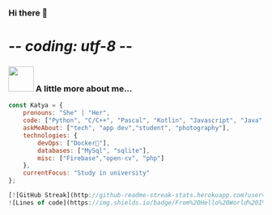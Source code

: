 ### Hi there 👋
# -*- coding: utf-8 -*-

### <img src="https://media.giphy.com/media/VgCDAzcKvsR6OM0uWg/giphy.gif" width="50"> A little more about me...  

```javascript
const Katya = {
    pronouns: "She" | "Her",
    code: ["Python", "C/C++", "Pascal", "Kotlin", "Javascript", "Java", "PHP"],
    askMeAbout: ["tech", "app dev","student", "photography"],
    technologies: {
        devOps: ["Docker🐳"],
        databases: ["MySql", "sqlite"],
        misc: ["Firebase","open-cv", "php"]
    },
    currentFocus: "Study in university"
};

[![GitHub Streak](http://github-readme-streak-stats.herokuapp.com?user=KatyaProkhorchuk&theme=blux&hide_border=true&date_format=M%20j%5B%2C%20Y%5D)](https://git.io/streak-stats)
![Lines of code](https://img.shields.io/badge/From%20Hello%20World%20I%27ve%20Written-1%20Million%20lines%20of%20code-blue)

